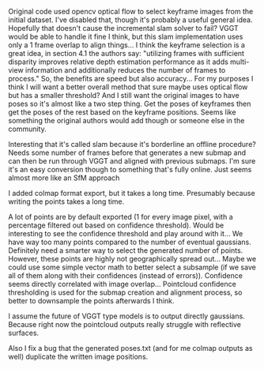 Original code used opencv optical flow to select keyframe images from the initial dataset. I've disabled that, though it's probably a useful general idea. Hopefully that doesn't cause the incremental slam solver to fail? VGGT would be able to handle it fine I think, but this slam implementation uses only a 1 frame overlap to align things...
I think the keyframe selection is a great idea, in section 4.1 the authors say: "utilizing frames with sufficient disparity improves relative depth estimation performance as it adds multi-view information and additionally reduces the number of frames to process." So, the benefits are speed but also accuracy... For my purposes I think I will want a better overall method that sure maybe uses optical flow but has a smaller threshold? And I still want the original images to have poses so it's almost like a two step thing. Get the poses of keyframes then get the poses of the rest based on the keyframe positions. Seems like something the original authors would add though or someone else in the community.

Interesting that it's called slam because it's borderline an offline procedure? Needs some number of frames before that generates a new submap and can then be run through VGGT and aligned with previous submaps. I'm sure it's an easy conversion though to something that's fully online. Just seems almost more like an SfM approach

I added colmap format export, but it takes a long time. Presumably because writing the points takes a long time. 

A lot of points are by default exported (1 for every image pixel, with a percentage filtered out based on confidence threshold). Would be interesting to see the confidence threshold and play around with it... We have way too many points compared to the number of eventual gaussians. Definitely need a smarter way to select the generated number of points. However, these points are highly not geographically spread out... Maybe we could use some simple vector math to better select a subsample (if we save all of them along with their confidences (instead of errors)). Confidence seems directly correlated with image overlap...
Pointcloud confidence thresholding is used for the submap creation and alignment process, so better to downsample the points afterwards I think.

I assume the future of VGGT type models is to output directly gaussians. Because right now the pointcloud outputs really struggle with reflective surfaces.

Also I fix a bug that the generated poses.txt (and for me colmap outputs as well) duplicate the written image positions.

